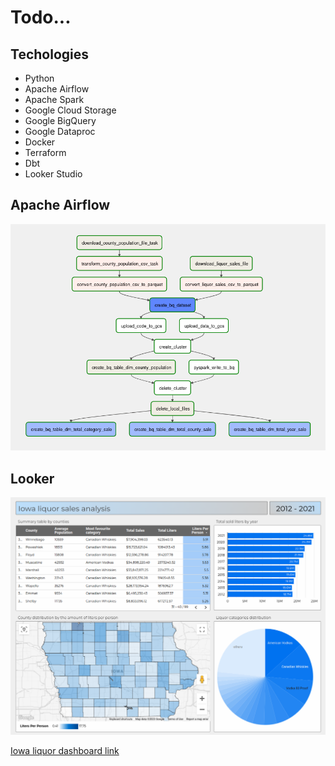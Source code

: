 # Todo...

## Techologies

* Python
* Apache Airflow
* Apache Spark
* Google Cloud Storage
* Google BigQuery
* Google Dataproc
* Docker
* Terraform
* Dbt
* Looker Studio

## Apache Airflow

![Alt text](images/iowa_liquor_sales_dag.png)

## Looker

![Alt text](images/iowa_liquor_sales_dashboard.png)

[Iowa liquor dashboard link](https://lookerstudio.google.com/reporting/892c0980-dfa2-4958-8805-d969eda06ab3)